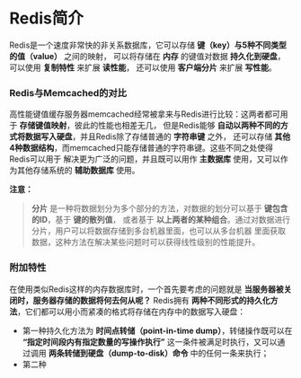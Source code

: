 Redis简介
=====================================================
Redis是一个速度非常快的非关系数据库，它可以存储 **键（key）与5种不同类型的值（value）** 之间的映射，
可以将存储在 **内存** 的键值对数据 **持久化到硬盘**，可以使用 **复制特性** 来扩展 **读性能**，
还可以使用 **客户端分片** 来扩展 **写性能**。

### Redis与Memcached的对比
高性能键值缓存服务器memcached经常被拿来与Redis进行比较：这两者都可用于 **存储键值映射**，彼此的性能也相差无几，
但是Redis能够 **自动以两种不同的方式将数据写入硬盘**，并且Redis除了存储普通的 **字符串键** 之外，
还可以存储 **其他4种数据结构**，而memcached只能存储普通的字符串键。这些不同之处使得Redis可以用于
解决更为广泛的问题，并且既可以用作 **主数据库** 使用，又可以作为其他存储系统的 **辅助数据库** 使用。

**注意：**
> **分片** 是一种将数据划分为多个部分的方法，对数据的划分可以基于 **键包含的ID**，基于 **键的散列值**，
> 或者基于 **以上两者的某种组合**。通过对数据进行分片，用户可以将数据存储到多台机器里面，也可以从多台机器
> 里面获取数据，这种方法在解决某些问题时可以获得线性级别的性能提升。

### 附加特性
在使用类似Redis这样的内存数据库时，一个首先要考虑的问题就是 **当服务器被关闭时，服务器存储的数据将何去何从呢？**
Redis拥有 **两种不同形式的持久化方法**，它们都可以用小而紧凑的格式将存储在内存中的数据写入硬盘：
+ 第一种持久化方法为 **时间点转储（point-in-time dump）**，转储操作既可以在 **“指定时间段内有指定数量的写操作执行”**
这一条件被满足时执行，又可以通过调用 **两条转储到硬盘（dump-to-disk）命令** 中的任何一条来执行；
+ 第二种
